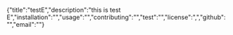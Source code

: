 {"title":"testE","description":"this is test E","installation":"","usage":"","contributing":"","test":"","license":",","github":"","email":""}